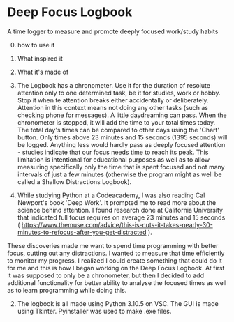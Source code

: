 # Deep Focus Logbook

A time logger to measure and promote deeply focused work/study habits

0. how to use it
1. What inspired it
2. What it's made of

0. The Logbook has a chronometer. Use it for the duration of resolute attention only to one determined task, be it for studies, work or hobby. Stop it when te attention breaks either accidentally or deliberately. Attention in this context means not doing any other tasks (such as checking phone for messages). A little daydreaming can pass.
When the chronometer is stopped, it will add the time to your total times today. The total day's times can be compared to other days using the 'Chart' button. 
Only times above 23 minutes and 15 seconds (1395 seconds) will be logged. Anything less would hardly pass as deeply focused attention - studies indicate that our focus needs time to reach its peak. This limitation is intentional for educational purposes as well as to allow measuring specifically only the time that is spent focused and not many intervals of just a few minutes (otherwise the program might as well be called a Shallow Distractions Logbook).

1. While studying Python at a Codeacademy, I was also reading Cal Newport's book 'Deep Work'. It prompted me to read more about the science behind attention. I found research done at California University that indicated full focus requires on average 23 minutes and 15 seconds ( https://www.themuse.com/advice/this-is-nuts-it-takes-nearly-30-minutes-to-refocus-after-you-get-distracted ).

These discoveries made me want to spend time programming with better focus, cutting out any distractions. I wanted to measure that time efficiently to monitor my progress. I realized I could create something that could do it for me and this is how I began working on the Deep Focus Logbook. At first it was supposed to only be a chronometer, but then I decided to add additional functionality for better ability to analyse the focused times as well as to learn programming while doing this. 

2. The logbook is all made using Python 3.10.5 on VSC. The GUI is made using Tkinter. Pyinstaller was used to make .exe files. 
